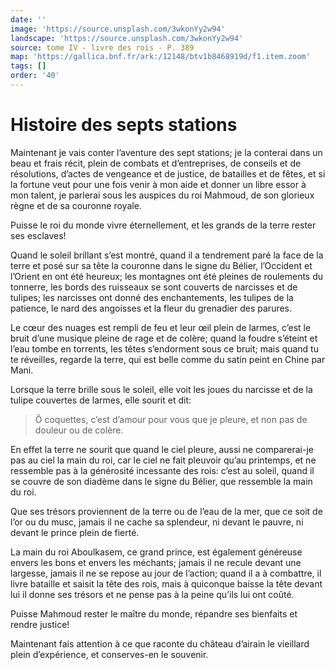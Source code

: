 ```yaml
---
date: ''
image: 'https://source.unsplash.com/3wkonYy2w94'
landscape: 'https://source.unsplash.com/3wkonYy2w94'
source: tome IV - livre des rois - P. 389
map: 'https://gallica.bnf.fr/ark:/12148/btv1b8468919d/f1.item.zoom'
tags: []
order: '40'
---
```


# Histoire des septs stations

Maintenant je vais conter l’aventure des sept stations; je la conterai dans un beau et frais récit, plein de combats et d’entreprises, de conseils et de résolutions, d’actes de vengeance et de justice, de batailles et de fêtes, et si la fortune veut pour une fois venir à mon aide et donner un libre essor à mon talent, je parlerai sous les auspices du roi Mahmoud, de son glorieux règne et de sa couronne royale.

Puisse le roi du monde vivre éternellement, et les grands de la terre rester ses esclaves!

Quand le soleil brillant s’est montré, quand il a tendrement paré la face de la terre et posé sur sa tête la couronne dans le signe du Bélier, l’Occident et l’Orient en ont été heureux; les montagnes ont été pleines de roulements du tonnerre, les bords des ruisseaux se sont couverts de narcisses et de tulipes; les narcisses ont donné des enchantements, les tulipes de la patience, le nard des angoisses et la fleur du grenadier des parures.

Le cœur des nuages est rempli de feu et leur œil plein de larmes, c’est le bruit d’une musique pleine de rage et de colère; quand la foudre s’éteint et l’eau tombe en torrents, les têtes s’endorment sous ce bruit; mais quand tu te réveilles, regarde la terre, qui est belle comme du satin peint en Chine par Mani.

Lorsque la terre brille sous le soleil, elle voit les joues du narcisse et de la tulipe couvertes de larmes, elle sourit et dit:

> Ô coquettes, c’est d’amour pour vous que je pleure, et non pas de douleur ou de colère.

En effet la terre ne sourit que quand le ciel pleure, aussi ne comparerai-je pas au ciel la main du roi, car le ciel ne fait pleuvoir qu’au printemps, et ne ressemble pas à la générosité incessante des rois: c’est au soleil, quand il se couvre de son diadème dans le signe du Bélier, que ressemble la main du roi.

Que ses trésors proviennent de la terre ou de l’eau de la mer, que ce soit de l’or ou du musc, jamais il ne cache sa splendeur, ni devant le pauvre, ni devant le prince plein de fierté.

La main du roi Aboulkasem, ce grand prince, est également généreuse envers les bons et envers les méchants; jamais il ne recule devant une largesse, jamais il ne se repose au jour de l’action; quand il a à combattre, il livre bataille et saisit la tête des rois, mais à quiconque baisse la tête devant lui il donne ses trésors et ne pense pas à la peine qu’ils lui ont coûté.

Puisse Mahmoud rester le maître du monde, répandre ses bienfaits et rendre justice!

Maintenant fais attention à ce que raconte du château d’airain le vieillard plein d’expérience, et conserves-en le souvenir.
